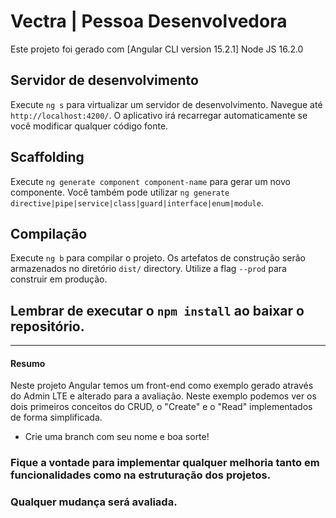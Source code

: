 # Vectra | Pessoa Desenvolvedora

Este projeto foi gerado com [Angular  CLI version 15.2.1]
Node JS 16.2.0

## Servidor de desenvolvimento

Execute `ng s` para virtualizar um servidor de desenvolvimento. Navegue até `http://localhost:4200/`. O aplicativo irá recarregar automaticamente se você modificar qualquer código fonte.

## Scaffolding

Execute `ng generate component component-name` para gerar um novo componente. Você também pode utilizar `ng generate directive|pipe|service|class|guard|interface|enum|module`.

## Compilação

Execute `ng b` para compilar o projeto. Os artefatos de construção serão armazenados no diretório `dist/` directory. Utilize a flag `--prod` para construir em produção.

## Lembrar de executar o `npm install` ao baixar o repositório.
___
#### Resumo
Neste projeto Angular temos um front-end como exemplo gerado através do Admin LTE e alterado para a avaliação. Neste exemplo podemos ver os dois primeiros conceitos do CRUD, o "Create" e o "Read" implementados de forma simplificada.

- Crie uma branch com seu nome e boa sorte!

### Fique a vontade para implementar qualquer melhoria tanto em funcionalidades como na estruturação dos projetos. 
### Qualquer mudança será avaliada.
